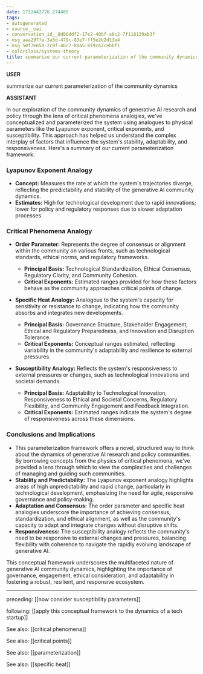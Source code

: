 ```yaml
---
date: 1712442726.274485
tags:
- autogenerated
- source__oai
- conversation_id__8d00ddf2-17e2-40bf-a6c2-7f118139ab3f
- msg_aaa297fe-3a5d-479c-83e7-ff5e2b2d13e4
- msg_50f7e658-2c0f-46c7-8aa5-819c67cebbf1
- colorclass/systems-theory
title: summarize our current parameterization of the community dynamics
---
```


**USER**

summarize our current parameterization of the community dynamics


**ASSISTANT**

In our exploration of the community dynamics of generative AI research and policy through the lens of critical phenomena analogies, we've conceptualized and parameterized the system using analogues to physical parameters like the Lyapunov exponent, critical exponents, and susceptibility. This approach has helped us understand the complex interplay of factors that influence the system's stability, adaptability, and responsiveness. Here's a summary of our current parameterization framework:

### Lyapunov Exponent Analogy
- **Concept:** Measures the rate at which the system's trajectories diverge, reflecting the predictability and stability of the generative AI community dynamics.
- **Estimates:** High for technological development due to rapid innovations; lower for policy and regulatory responses due to slower adaptation processes.

### Critical Phenomena Analogy
- **Order Parameter:** Represents the degree of consensus or alignment within the community on various fronts, such as technological standards, ethical norms, and regulatory frameworks.
  - **Principal Basis:** Technological Standardization, Ethical Consensus, Regulatory Clarity, and Community Cohesion.
  - **Critical Exponents:** Estimated ranges provided for how these factors behave as the community approaches critical points of change.
  
- **Specific Heat Analogy:** Analogous to the system's capacity for sensitivity or resistance to change, indicating how the community absorbs and integrates new developments.
  - **Principal Basis:** Governance Structure, Stakeholder Engagement, Ethical and Regulatory Preparedness, and Innovation and Disruption Tolerance.
  - **Critical Exponents:** Conceptual ranges estimated, reflecting variability in the community's adaptability and resilience to external pressures.

- **Susceptibility Analogy:** Reflects the system's responsiveness to external pressures or changes, such as technological innovations and societal demands.
  - **Principal Basis:** Adaptability to Technological Innovation, Responsiveness to Ethical and Societal Concerns, Regulatory Flexibility, and Community Engagement and Feedback Integration.
  - **Critical Exponents:** Estimated ranges indicate the system's degree of responsiveness across these dimensions.

### Conclusions and Implications
- This parameterization framework offers a novel, structured way to think about the dynamics of generative AI research and policy communities. By borrowing concepts from the physics of critical phenomena, we've provided a lens through which to view the complexities and challenges of managing and guiding such communities.
- **Stability and Predictability:** The Lyapunov exponent analogy highlights areas of high unpredictability and rapid change, particularly in technological development, emphasizing the need for agile, responsive governance and policy-making.
- **Adaptation and Consensus:** The order parameter and specific heat analogies underscore the importance of achieving consensus, standardization, and ethical alignment, as well as the community's capacity to adapt and integrate changes without disruptive shifts.
- **Responsiveness:** The susceptibility analogy reflects the community's need to be responsive to external changes and pressures, balancing flexibility with coherence to navigate the rapidly evolving landscape of generative AI.

This conceptual framework underscores the multifaceted nature of generative AI community dynamics, highlighting the importance of governance, engagement, ethical consideration, and adaptability in fostering a robust, resilient, and responsive ecosystem.


---

preceding: [[now consider susceptibility parameters]]  


following: [[apply this conceptual framework to the dynamics of a tech startup]]

See also: [[critical phenomena]]


See also: [[critical points]]


See also: [[parameterization]]


See also: [[specific heat]]